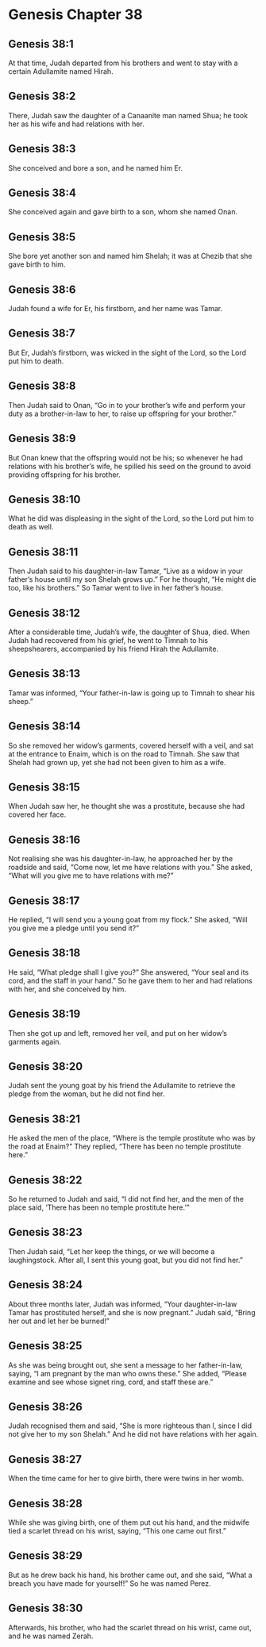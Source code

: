 # Genesis Chapter 38

## Genesis 38:1
At that time, Judah departed from his brothers and went to stay with a certain Adullamite named Hirah.

## Genesis 38:2
There, Judah saw the daughter of a Canaanite man named Shua; he took her as his wife and had relations with her.

## Genesis 38:3
She conceived and bore a son, and he named him Er.

## Genesis 38:4
She conceived again and gave birth to a son, whom she named Onan.

## Genesis 38:5
She bore yet another son and named him Shelah; it was at Chezib that she gave birth to him.

## Genesis 38:6
Judah found a wife for Er, his firstborn, and her name was Tamar.

## Genesis 38:7
But Er, Judah’s firstborn, was wicked in the sight of the Lord, so the Lord put him to death.

## Genesis 38:8
Then Judah said to Onan, “Go in to your brother’s wife and perform your duty as a brother-in-law to her, to raise up offspring for your brother.”

## Genesis 38:9
But Onan knew that the offspring would not be his; so whenever he had relations with his brother’s wife, he spilled his seed on the ground to avoid providing offspring for his brother.

## Genesis 38:10
What he did was displeasing in the sight of the Lord, so the Lord put him to death as well.

## Genesis 38:11
Then Judah said to his daughter-in-law Tamar, “Live as a widow in your father’s house until my son Shelah grows up.” For he thought, “He might die too, like his brothers.” So Tamar went to live in her father’s house.

## Genesis 38:12
After a considerable time, Judah’s wife, the daughter of Shua, died. When Judah had recovered from his grief, he went to Timnah to his sheepshearers, accompanied by his friend Hirah the Adullamite.

## Genesis 38:13
Tamar was informed, “Your father-in-law is going up to Timnah to shear his sheep.”

## Genesis 38:14
So she removed her widow’s garments, covered herself with a veil, and sat at the entrance to Enaim, which is on the road to Timnah. She saw that Shelah had grown up, yet she had not been given to him as a wife.

## Genesis 38:15
When Judah saw her, he thought she was a prostitute, because she had covered her face.

## Genesis 38:16
Not realising she was his daughter-in-law, he approached her by the roadside and said, “Come now, let me have relations with you.” She asked, “What will you give me to have relations with me?”

## Genesis 38:17
He replied, “I will send you a young goat from my flock.” She asked, “Will you give me a pledge until you send it?”

## Genesis 38:18
He said, “What pledge shall I give you?” She answered, “Your seal and its cord, and the staff in your hand.” So he gave them to her and had relations with her, and she conceived by him.

## Genesis 38:19
Then she got up and left, removed her veil, and put on her widow’s garments again.

## Genesis 38:20
Judah sent the young goat by his friend the Adullamite to retrieve the pledge from the woman, but he did not find her.

## Genesis 38:21
He asked the men of the place, “Where is the temple prostitute who was by the road at Enaim?” They replied, “There has been no temple prostitute here.”

## Genesis 38:22
So he returned to Judah and said, “I did not find her, and the men of the place said, ‘There has been no temple prostitute here.’”

## Genesis 38:23
Then Judah said, “Let her keep the things, or we will become a laughingstock. After all, I sent this young goat, but you did not find her.”

## Genesis 38:24
About three months later, Judah was informed, “Your daughter-in-law Tamar has prostituted herself, and she is now pregnant.” Judah said, “Bring her out and let her be burned!”

## Genesis 38:25
As she was being brought out, she sent a message to her father-in-law, saying, “I am pregnant by the man who owns these.” She added, “Please examine and see whose signet ring, cord, and staff these are.”

## Genesis 38:26
Judah recognised them and said, “She is more righteous than I, since I did not give her to my son Shelah.” And he did not have relations with her again.

## Genesis 38:27
When the time came for her to give birth, there were twins in her womb.

## Genesis 38:28
While she was giving birth, one of them put out his hand, and the midwife tied a scarlet thread on his wrist, saying, “This one came out first.”

## Genesis 38:29
But as he drew back his hand, his brother came out, and she said, “What a breach you have made for yourself!” So he was named Perez.

## Genesis 38:30
Afterwards, his brother, who had the scarlet thread on his wrist, came out, and he was named Zerah.
